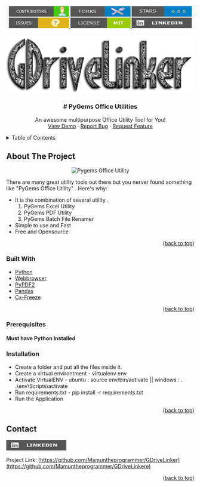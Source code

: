 
<div  align="center" >
  <a href="https://github.com/Mamuntheprogrammer/GDriveLinker/graphs/contributors">
    <img src="images/contributors.png" alt="contributors"  >
  </a>
  <a href="https://github.com/Mamuntheprogrammer/GDriveLinker/network/members">
    <img src="images/forks.png" alt="forks"  >
  </a>
  <a href="https://github.com/Mamuntheprogrammer/GDriveLinker/stargazers">
    <img src="images/stars.png" alt="Logo"  >
  </a>
  <a href="https://github.com/Mamuntheprogrammer/GDriveLinker/issues">
    <img src="images/issues.png" alt="Logo"   >
  </a>
  <a href="https://github.com/Mamuntheprogrammer/GDriveLinker/blob/main/LICENSE">
    <img src="images/license.png" alt="license"   >
  </a>
  <a href="https://www.linkedin.com/in/mamuntheprogrammer/">
    <img src="images/linkedin.png" alt="Logo"  >
  </a>
</div>






<div id="top"></div>
<!-- 
[![Contributors][contributors-shield]][contributors-url]
[![Forks][forks-shield]][forks-url]
[![Stargazers][stars-shield]][stars-url]
[![Issues][issues-shield]][issues-url]
[![MIT License][license-shield]][license-url]
[![LinkedIn][linkedin-shield]][linkedin-url] -->








<!-- PROJECT LOGO -->
<br />
<div align="center">
  <a href="https://github.com/othneildrew/Best-README-Template">
    <img src="images/gdrive.png" alt="Logo" >
  </a>

  <h3 align="center"># PyGems Office Utilities</h3>

  <p align="center">
    An awesome multipurpose Office Utility Tool for You!
    <br />
    <!-- <a href=""><strong>Explore the docs »</strong></a> -->
    <a href="https://github.com/Mamuntheprogrammer/GDriveLinker">View Demo</a>
    ·
    <a href="https://github.com/Mamuntheprogrammer/GDriveLinker/issues">Report Bug</a>
    ·
    <a href="https://github.com/Mamuntheprogrammer/GDriveLinker/issues">Request Feature</a>
  </p>
</div>



<!-- TABLE OF CONTENTS -->
<details>
  <summary>Table of Contents</summary>
  <ol>
     <li><a href="#built-with">Built With</a></li>
    <li><a href="#prerequisites">Prerequisites</a></li>
    <li><a href="#contact">Contact</a></li>

  </ol>
</details>



<!-- ABOUT THE PROJECT -->
## About The Project

<p align="center">
  <img src="https://github.com/Mamuntheprogrammer/GDriveLinker/blob/main/images/combo.gif?raw=true" alt="Pygems Office Utility"/>
</p>

There are many great utility tools out there but you nerver found something like "PyGems Office Utility" .
Here's why:
* It is the combination of several utility .
  1. PyGems Excel Utility
  2. PyGems PDF Utility
  3. PyGems Batch File Renamer
* Simple to use and Fast
* Free and Opensource



<p align="right">(<a href="#top">back to top</a>)</p>



### Built With


* [Python](https://www.python.org/downloads/)
* [Webbrowser](https://pypi.org/project/pycopy-webbrowser/)
* [PyPDF2](https://pypi.org/project/PyPDF2/)
* [Pandas](https://pypi.org/project/pandas/)
* [Cx-Freeze](https://pypi.org/project/cx-Freeze/)


<p align="right">(<a href="#top">back to top</a>)</p>



<!-- GETTING STARTED -->


### Prerequisites

#### Must have Python Installed


### Installation

* Create a folder and put all the files inside it.
* Create a virtual environtment - virtualenv env
* Activate VirtualENV - ubuntu : source env/bin/activate || windows : . .\env\Scripts\activate
* Run requirements.txt - pip install -r requirements.txt
* Run the Application 

<p align="right">(<a href="#top">back to top</a>)</p>



<!-- CONTACT -->
## Contact

<a href="https://www.linkedin.com/in/mamuntheprogrammer/">
    <img src="images/linkedin.png" alt="Logo"  >
  </a>

Project Link: [https://github.com/Mamuntheprogrammer/GDriveLinker](https://github.com/Mamuntheprogrammer/GDriveLinkere)

<p align="right">(<a href="#top">back to top</a>)</p>





